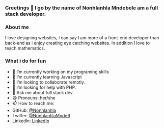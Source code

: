 ### Greetings 👋 I go by the name of Nonhlanhla Mndebele am a full stack developer.

<!--
**29td/29td** is a ✨ _special_ ✨ repository because its `README.md` (this file) appears on your GitHub profile.

Here are some ideas to get you started:

- 🔭 I’m currently working on ...
- 🌱 I’m currently learning ...
- 👯 I’m looking to collaborate on ...
- 🤔 I’m looking for help with ...
- 💬 Ask me about ...
- 📫 How to reach me: ...
- 😄 Pronouns: ...
- ⚡ Fun fact: ...
-->

### About me
I love designing websites, I can say I am more of a front-end developer than back-end as i enjoy creating eye catching websites. In addition I love to teach mathematics.

### What i do for fun
- 🔭 I’m currently working on my programing skills
- 🌱 I’m currently learning Javascript
- 👯 I’m looking to collaborate remotly.
- 🤔 I’m looking for help with PHP.
- 💬 Ask me about full stack dev
- 😄 Pronouns: her/she
- 📫 How to reach me: 
- GitHub: [@Nonhlanhla](https://https://github.com/29td)
- Twitter: [@NonhlanhlaMnde6](https://twitter.com/NonhlanhlaMnde6)
-  LinkedIn: [LinkedIn](https://linkedin.com/in/nonhlanhla-mndebele-ab7448226)
